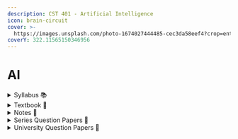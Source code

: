```yaml
---
description: CST 401 - Artificial Intelligence
icon: brain-circuit
cover: >-
  https://images.unsplash.com/photo-1674027444485-cec3da58eef4?crop=entropy&cs=srgb&fm=jpg&ixid=M3wxOTcwMjR8MHwxfHNlYXJjaHw0fHxhaXxlbnwwfHx8fDE3NTE1OTQ0Nzl8MA&ixlib=rb-4.1.0&q=85
coverY: 322.11565150346956
---
```


# AI

<details>

<summary>Syllabus 📚 </summary>

[CST 401](https://drive.google.com/file/d/1OPvDGYNANq_AbYjL7Ib3NTpuWZf-o5ZP/view?usp=drive_link) 👈

</details>

<details>

<summary>Textbook 📖</summary>

[Artificial Intelligence - A Modern Approach (3rd Edition)](https://drive.google.com/file/d/1f8Bd8k96yf1Z74_Vvdqtl4azZZMT2koE/view?usp=sharing) 👈

</details>

<details>

<summary>Notes 📒</summary>

[AI Notes](https://drive.google.com/drive/folders/1U_Yb4r8YMvHc2Omac-LmTmj-o0xFtLun?usp=drive_link) 👈

</details>

<details>

<summary>Series Question Papers 📃</summary>

[AI Series QPs](https://drive.google.com/drive/folders/1BMPndlhAujJR36PgIgBmTa30GrlKjeJT?usp=drive_link) 👈

</details>

<details>

<summary>University Question Papers 📄</summary>

[AI PYQs](https://drive.google.com/drive/folders/1OFqfuZX6QD1bRn7qUy4rCnzeS2ch7s-X?usp=drive_link) 👈

</details>
